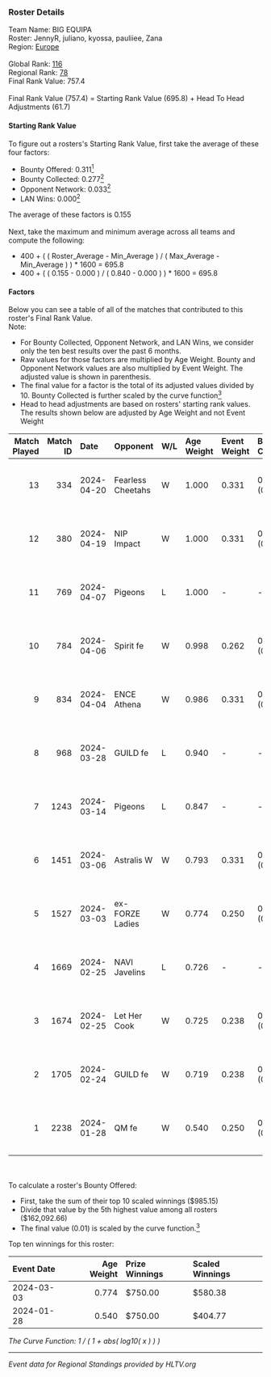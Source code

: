 ### Roster Details<br />
Team Name: BIG EQUIPA<br />
Roster: JennyR, juliano, kyossa, pauliiee, Zana<br />
Region: [Europe]( ../standings_europe.md)<br />
<br />
Global Rank: [116](../standings_global.md)<br />
Regional Rank: [78]( ../standings_europe.md)<br />
Final Rank Value:  757.4<br />
<br />
Final Rank Value (757.4) = Starting Rank Value (695.8) + Head To Head Adjustments (61.7)<br />

#### Starting Rank Value<br />
To figure out a rosters's Starting Rank Value, first take the average of these four factors:<br />
- Bounty Offered: 0.311[<sup>1</sup>](#table2)
- Bounty Collected: 0.277[<sup>2</sup>](#table1)
- Opponent Network: 0.033[<sup>2</sup>](#table1)
- LAN Wins: 0.000[<sup>2</sup>](#table1)

The average of these factors is 0.155<br />
<br />
Next, take the maximum and minimum average across all teams and compute the following:<br />
- 400 + ( ( Roster_Average - Min_Average ) / ( Max_Average - Min_Average ) ) * 1600 = 695.8
- 400 + ( ( 0.155 - 0.000 ) / ( 0.840 - 0.000 ) ) * 1600 = 695.8


#### Factors<br />
Below you can see a table of all of the matches that contributed to this roster's Final Rank Value.<br />
Note:<br />

- For Bounty Collected, Opponent Network, and LAN Wins, we consider only the ten best results over the past 6 months.
- Raw values for those factors are multiplied by Age Weight. Bounty and Opponent Network values are also multiplied by Event Weight. The adjusted value is shown in parenthesis.
- The final value for a factor is the total of its adjusted values divided by 10. Bounty Collected is further scaled by the curve function[<sup>3</sup>](#curveFunction)
- Head to head adjustments are based on rosters' starting rank values. The results shown below are adjusted by Age Weight and not Event Weight
<span id="table1"></span><br />


| Match Played | Match ID | Date       | Opponent          | W/L | Age Weight | Event Weight | Bounty Collected | Opponent Network | LAN Wins  | H2H Adj. | Roster                                  |
| -: | -: | :- | :- | :- | :- | :- | :- | :- | :- | -: | :- |
|           13 |      334 | 2024-04-20 | Fearless Cheetahs | W   | 1.000      | 0.331        | 0.030 (0.010)    | 0.192 (0.064)    | 0 (0.000) |    17.01 | JennyR, juliano, kyossa, pauliiee, Zana |
|           12 |      380 | 2024-04-19 | NIP Impact        | W   | 1.000      | 0.331        | 0.011 (0.004)    | 0.266 (0.088)    | 0 (0.000) |    16.33 | JennyR, juliano, kyossa, pauliiee, Zana |
|           11 |      769 | 2024-04-07 | Pigeons           | L   | 1.000      | -            | -                | -                | -         |    -9.93 | JennyR, juliano, kyossa, pauliiee, Zana |
|           10 |      784 | 2024-04-06 | Spirit fe         | W   | 0.998      | 0.262        | 0.010 (0.003)    | 0.105 (0.027)    | 0 (0.000) |    12.67 | JennyR, juliano, kyossa, pauliiee, Zana |
|            9 |      834 | 2024-04-04 | ENCE Athena       | W   | 0.986      | 0.331        | 0.009 (0.003)    | 0.142 (0.047)    | 0 (0.000) |    13.47 | JennyR, juliano, kyossa, pauliiee, Zana |
|            8 |      968 | 2024-03-28 | GUILD fe          | L   | 0.940      | -            | -                | -                | -         |   -15.63 | JennyR, juliano, kyossa, pauliiee, Zana |
|            7 |     1243 | 2024-03-14 | Pigeons           | L   | 0.847      | -            | -                | -                | -         |    -9.27 | JennyR, juliano, kyossa, pauliiee, Zana |
|            6 |     1451 | 2024-03-06 | Astralis W        | W   | 0.793      | 0.331        | 0.005 (0.001)    | 0.075 (0.020)    | 0 (0.000) |     9.50 | JennyR, juliano, kyossa, pauliiee, Zana |
|            5 |     1527 | 2024-03-03 | ex-FORZE Ladies   | W   | 0.774      | 0.250        | 0.010 (0.002)    | 0.089 (0.017)    | 0 (0.000) |     9.81 | JennyR, juliano, kyossa, pauliiee, Zana |
|            4 |     1669 | 2024-02-25 | NAVI Javelins     | L   | 0.726      | -            | -                | -                | -         |    -7.75 | JennyR, juliano, kyossa, pauliiee, Zana |
|            3 |     1674 | 2024-02-25 | Let Her Cook      | W   | 0.725      | 0.238        | 0.000 (0.000)    | 0.204 (0.035)    | 0 (0.000) |     9.83 | JennyR, juliano, kyossa, pauliiee, Zana |
|            2 |     1705 | 2024-02-24 | GUILD fe          | W   | 0.719      | 0.238        | 0.011 (0.002)    | 0.199 (0.034)    | 0 (0.000) |    11.10 | JennyR, juliano, kyossa, pauliiee, Zana |
|            1 |     2238 | 2024-01-28 | QM fe             | W   | 0.540      | 0.250        | 0.001 (0.000)    | 0.000 (0.000)    | 0 (0.000) |     4.52 | JennyR, juliano, kyossa, pauliiee, Zana |

<br />
<span id="table2"></span><br />
To calculate a roster's Bounty Offered:<br />

- First, take the sum of their top 10 scaled winnings ($985.15)
- Divide that value by the 5th highest value among all rosters ($162,092.66)
- The final value (0.01) is scaled by the curve function.[<sup>3</sup>](#curveFunction)

Top ten winnings for this roster:<br />

| Event Date | Age Weight | Prize Winnings | Scaled Winnings |
| :- | -: | :- | :- |
| 2024-03-03 |      0.774 | $750.00        | $580.38         |
| 2024-01-28 |      0.540 | $750.00        | $404.77         |


<span id="curveFunction"></span>_The Curve Function: 1 / ( 1 + abs( log10( x ) ) )_<br />

---
_Event data for Regional Standings provided by HLTV.org_<br />
